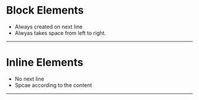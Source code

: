 # Block Elements
- Always created on next line
- Alwyas takes space from left to right.

---
# Inline Elements
- No next line
- Spcae according to the content

---
